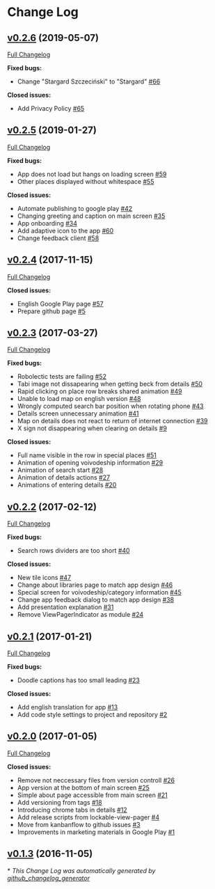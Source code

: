 # Change Log

## [v0.2.6](https://github.com/bskierys/tabi/tree/v0.2.6) (2019-05-07)
[Full Changelog](https://github.com/bskierys/tabi/compare/v0.2.5...v0.2.6)

**Fixed bugs:**

- Change "Stargard Szczeciński" to "Stargard" [\#66](https://github.com/bskierys/tabi/issues/66)

**Closed issues:**

- Add Privacy Policy [\#65](https://github.com/bskierys/tabi/issues/65)

## [v0.2.5](https://github.com/bskierys/tabi/tree/v0.2.5) (2019-01-27)
[Full Changelog](https://github.com/bskierys/tabi/compare/v0.2.4...v0.2.5)

**Fixed bugs:**

- App does not load but hangs on loading screen [\#59](https://github.com/bskierys/tabi/issues/59)
- Other places displayed without whitespace [\#55](https://github.com/bskierys/tabi/issues/55)

**Closed issues:**

- Automate publishing to google play [\#42](https://github.com/bskierys/tabi/issues/42)
- Changing greeting and caption on main screen [\#35](https://github.com/bskierys/tabi/issues/35)
- App onboarding [\#34](https://github.com/bskierys/tabi/issues/34)
- Add adaptive icon to the app [\#60](https://github.com/bskierys/tabi/issues/60)
- Change feedback client [\#58](https://github.com/bskierys/tabi/issues/58)

## [v0.2.4](https://github.com/bskierys/tabi/tree/v0.2.4) (2017-11-15)
[Full Changelog](https://github.com/bskierys/tabi/compare/v0.2.3...v0.2.4)

**Closed issues:**

- English Google Play page [\#57](https://github.com/bskierys/tabi/issues/57)
- Prepare github page [\#5](https://github.com/bskierys/tabi/issues/5)

## [v0.2.3](https://github.com/bskierys/tabi/tree/v0.2.3) (2017-03-27)
[Full Changelog](https://github.com/bskierys/tabi/compare/v0.2.2...v0.2.3)

**Fixed bugs:**

- Robolectic tests are failing [\#52](https://github.com/bskierys/tabi/issues/52)
- Tabi image not dissapearing when getting beck from details [\#50](https://github.com/bskierys/tabi/issues/50)
- Rapid clicking on place row breaks shared animation [\#49](https://github.com/bskierys/tabi/issues/49)
- Unable to load map on english version [\#48](https://github.com/bskierys/tabi/issues/48)
- Wrongly computed search bar position when rotating phone [\#43](https://github.com/bskierys/tabi/issues/43)
- Details screen unnecessary animation [\#41](https://github.com/bskierys/tabi/issues/41)
- Map on details does not react to return of internet connection [\#39](https://github.com/bskierys/tabi/issues/39)
- X sign not disappearing when clearing on details [\#9](https://github.com/bskierys/tabi/issues/9)

**Closed issues:**

- Full name visible in the row in special places [\#51](https://github.com/bskierys/tabi/issues/51)
- Animation of opening voivodeship information [\#29](https://github.com/bskierys/tabi/issues/29)
- Animation of search start [\#28](https://github.com/bskierys/tabi/issues/28)
- Animation of details actions [\#27](https://github.com/bskierys/tabi/issues/27)
- Animations of entering details [\#20](https://github.com/bskierys/tabi/issues/20)

## [v0.2.2](https://github.com/bskierys/tabi/tree/v0.2.2) (2017-02-12)
[Full Changelog](https://github.com/bskierys/tabi/compare/v0.2.1...v0.2.2)

**Fixed bugs:**

- Search rows dividers are too short [\#40](https://github.com/bskierys/tabi/issues/40)

**Closed issues:**

- New tile icons [\#47](https://github.com/bskierys/tabi/issues/47)
- Change about libraries page to match app design [\#46](https://github.com/bskierys/tabi/issues/46)
- Special screen for voivodeship/category information [\#45](https://github.com/bskierys/tabi/issues/45)
- Change app feedback dialog to match app design [\#38](https://github.com/bskierys/tabi/issues/38)
- Add presentation explanation [\#31](https://github.com/bskierys/tabi/issues/31)
- Remove ViewPagerIndicator as module [\#24](https://github.com/bskierys/tabi/issues/24)

## [v0.2.1](https://github.com/bskierys/tabi/tree/v0.2.1) (2017-01-21)
[Full Changelog](https://github.com/bskierys/tabi/compare/v0.2.0...v0.2.1)

**Fixed bugs:**

- Doodle captions has too small leading [\#23](https://github.com/bskierys/tabi/issues/23)

**Closed issues:**

- Add english translation for app [\#13](https://github.com/bskierys/tabi/issues/13)
- Add code style settings to project and repository [\#2](https://github.com/bskierys/tabi/issues/2)

## [v0.2.0](https://github.com/bskierys/tabi/tree/v0.2.0) (2017-01-05)
[Full Changelog](https://github.com/bskierys/tabi/compare/v0.1.3...v0.2.0)

**Closed issues:**

- Remove not neccessary files from version controll [\#26](https://github.com/bskierys/tabi/issues/26)
- App version at the bottom of main screen [\#25](https://github.com/bskierys/tabi/issues/25)
- Simple about page accessible from main screen [\#21](https://github.com/bskierys/tabi/issues/21)
- Add versioning from tags [\#18](https://github.com/bskierys/tabi/issues/18)
- Introducing chrome tabs in details [\#12](https://github.com/bskierys/tabi/issues/12)
- Add release scripts from lockable-view-pager [\#4](https://github.com/bskierys/tabi/issues/4)
- Move from kanbanflow to github issues [\#3](https://github.com/bskierys/tabi/issues/3)
- Improvements in marketing materials in Google Play [\#1](https://github.com/bskierys/tabi/issues/1)

## [v0.1.3](https://github.com/bskierys/tabi/tree/v0.1.3) (2016-11-05)


\* *This Change Log was automatically generated by [github_changelog_generator](https://github.com/skywinder/Github-Changelog-Generator)*
